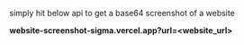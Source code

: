 simply hit below api to get a base64 screenshot of a website

**website-screenshot-sigma.vercel.app?url=<website_url>**
